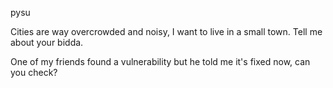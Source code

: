 pysu

Cities are way overcrowded and noisy, I want to live in a small town. Tell me about your bidda.

One of my friends found a vulnerability but he told me it's fixed now, can you check?
